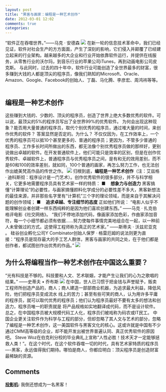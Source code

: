 ```yaml
---
layout: post
title: "黑客与画家：编程是一种艺术创作"
date: 2012-03-01 12:02
comments: true
categories: 
---
```


“软件正在吞噬世界。”——马克 · 安德森 ![](http://www.dewen.org/theme/images/program_art_01.jpg) 在新一轮的信息技术革命中，我们已经见证，软件对社会生产的方方面面，产生了深刻的影响，它们侵入并颠覆了已经建立起来的行业架构。越来越多的大企业和行业开始依靠软件运行，并提供在线服务，从零售行业的沃尔玛，到音乐行业的苹果公司iTunes，再到动画电影公司皮克斯。 与此同时，过去的四十年中，软件行业可能创造了全世界最多的财富，很多赚到大钱的人都是顶尖的程序员，像我们熟知的Microsoft、Oracle、Amazon、Google、Facebook的创始人、丁磊、马化腾、李彦宏、周鸿祎等等。  

## 编程是一种艺术创作

这些赚到大钱的、少数的、顶尖的程序员，创造了世界上绝大多数优秀的软件。可以说，最顶尖的5%的程序员写出了全世界99%的优秀软件。 为何会出现这种现象？能否用大量普通的程序员，取代个别优秀的程序员，通过堆大量的时间，来创作优秀的软件？ 答案显然是否定的。为什么？ 不仅仅因为，在工作效率上，一个优秀的程序员可以抵10个甚至更多的、普通的程序员；更因为，不管多少普通的程序员、工作多长时间所做出的东西，都无法像个别优秀程序员做的那样好，更别说做出卓越的软件。在开发普通软件上，他们可能只是效率的区别，但是在创作优秀软件、卓越软件上，普通程序员与优秀程序员之间，是有和无的效用差别，而不是60和100的效率差别，就如同，100个普通的画家，再怎么努力工作，也无法创作出媲美梵高作品的传世之作。 ![](http://www.dewen.org/theme/images/program_art_02.jpg) 归根到底，**编程是一种艺术创作**（注：艾兹格 · 迪科斯彻：程序设计是一门艺术）。创作优秀软件的很多部分，并不与科学相关，它更多地需要程序员具有艺术家一样的特质： **■     想象力与创造力** 黑客搞懂“计算理论”的必要性，与画家搞懂颜料化学成分的必要性差不多大，黑客新想法的最佳来源，并非那些名字里有“计算机”三个字的理论领域，而是来自于其解决问题的创作领域； **■     追求卓越、专注细节的态度** 正如他们所说： “电影人似乎不能理解创业者创建一样东西纯粹的是因为他们喜欢创建东西。” ——马克 · 扎克伯格评电影《社交网络》。 “我们不停地添加代码，像画家添加色彩，作曲家添加音符，每一个小细节都必须有依据……努力使每件事情完美地组合在一起，以一种前人未曾做过的方式。这使得工程师称为真正的艺术家。” ——斯蒂夫 · 沃兹尼亚克 。 硅谷创业孵化公司Y Combinator创始人保罗 · 格雷厄姆的说法则更为直接：“程序员是现存最大的手工艺人群体，黑客与画家的共同之处，在于他们都是创作者，都试图创作出优秀的作品。” ![](http://www.dewen.org/theme/images/program_art_03.jpg)  

## 为什么将编程当作一种艺术创作在中国这么重要？

“光有科技是不够的。科技要和人文、艺术联姻，才能产生让我们的心为之歌唱的结果。” ——史蒂夫 • 乔布斯 ![](http://www.dewen.org/theme/images/program_art_04.jpg) 在中国，世人已习惯于把金钱与声誉赋予，贩卖工程师所创造产品的，商人；商人建造一部部商业机器，为追求最大利益，降低风险，他们把程序员变成流水 线上的苦力；甚至有些可笑的商人，认为用许多平庸的程序员，就可以取代优秀的程序员；他们认为程序员最好不要有太多的想法和创造力，程序员唯一的职责就是 将产品规格如实地翻译成代码，而不是设计软件。总之，在中国程序员被大规模代码工人化，程序员们被戏称为码农或IT民工。 中国企业更关注软件作为科学与工程的部分，但却忽略了其人文与艺术的部分，忽略了编程是一种艺术创作，这一美国软件与黑客文化的核心。这或许就是中国有不少通过CMM高等级的企业，却不能开发出被世界普遍认同、真正优秀软件的原因吧。 Steve Woz在伯克利分校的毕业典礼上宣称“人性必胜！技术天才一定能够拯救人类！”。在这个时代，在这个软件吞噬一切的时代，具有艺术家特质的程序员—-黑客，永远值得我们期待。哪怕是商人，你都应明白：顶尖程序员是创造财富最稀缺的资源。

## Comments

**[投影机](#84 "2012-03-08 14:19:06"):** 我倒还想成为一名黑客！

